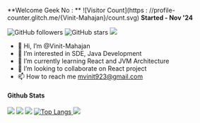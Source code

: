 **Welcome Geek No : ** ![Visitor Count](https : //profile-counter.glitch.me/{Vinit-Mahajan}/count.svg) **Started - Nov '24**
 
![GitHub followers](https://img.shields.io/github/followers/Vinit-Mahajan?label=Follow&style=social)
![GitHub stars](https://img.shields.io/github/stars/Vinit-Mahajan?style=social)
![](https://komarev.com/ghpvc/?username=Vinit-Mahajan&color=green)


- 👋 Hi, I’m @Vinit-Mahajan
- 👀 I’m interested in SDE, Java Development
- 🌱 I’m currently learning React and JVM Architecture
- 💞️ I’m looking to collaborate on React project
- 📫 How to reach me mvinit923@gmail.com

<!---
Vinit-Mahajan/Vinit-Mahajan is a ✨ special ✨ repository because its `README.md` (this file) appears on your GitHub profile.
You can click the Preview link to take a look at your changes.
--->
#### Github Stats

![](https://github-profile-summary-cards.vercel.app/api/cards/profile-details?username=Vinit-Mahajan&theme=github_dark)
![](https://github-profile-summary-cards.vercel.app/api/cards/repos-per-language?username=Vinit-Mahajan&theme=github_dark)
![](https://github-profile-summary-cards.vercel.app/api/cards/most-commit-language?username=Vinit-Mahajan&theme=github_dark)
[![Top Langs](https://github-readme-stats.vercel.app/api/top-langs/?username=Vinit-Mahajan&langs_count=8&layout=compact&theme=dark)
](https://github.com/Vinit-Mahajan/)
![](https://github-profile-summary-cards.vercel.app/api/cards/productive-time?username=Vinit-Mahajan&theme=github_dark)

